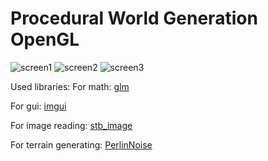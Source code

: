 # Procedural World Generation OpenGL

![screen1](https://github.com/QwePek/ProceduralWorldOpenGL/assets/63644840/f4a18aab-884f-45c2-9cf0-98eb3ef16eb1)
![screen2](https://github.com/QwePek/ProceduralWorldOpenGL/assets/63644840/beae45e2-a3df-4e3e-8978-b920c018fd39)
![screen3](https://github.com/QwePek/ProceduralWorldOpenGL/assets/63644840/a14b5fd7-172c-4510-97ba-7be98f142b2d)

Used libraries:
For math:
[glm](https://github.com/g-truc/glm)

For gui:
[imgui](https://github.com/ocornut/imgui)

For image reading:
[stb_image](https://github.com/nothings/stb/blob/master/stb_image.h)

For terrain generating:
[PerlinNoise](https://github.com/Reputeless/PerlinNoise)
